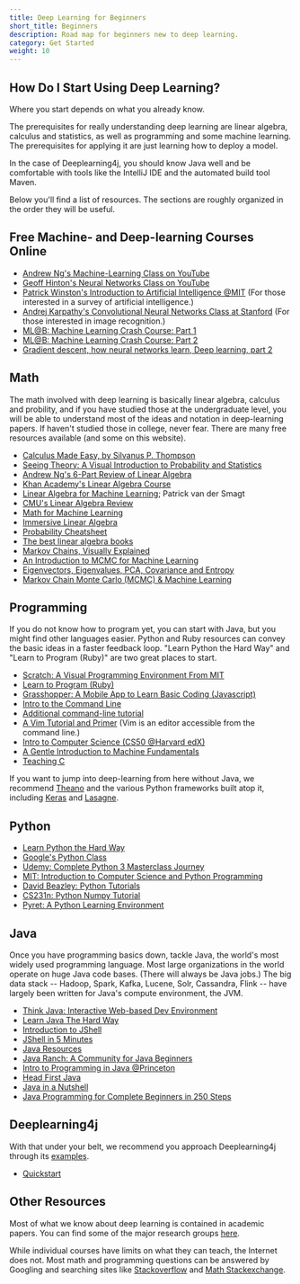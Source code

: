 ```yaml
---
title: Deep Learning for Beginners
short_title: Beginners
description: Road map for beginners new to deep learning.
category: Get Started
weight: 10
---
```


## How Do I Start Using Deep Learning?

Where you start depends on what you already know. 

The prerequisites for really understanding deep learning are linear algebra, calculus and statistics, as well as programming and some machine learning. The prerequisites for applying it are just learning how to deploy a model. 

In the case of Deeplearning4j, you should know Java well and be comfortable with tools like the IntelliJ IDE and the automated build tool Maven. 

Below you'll find a list of resources. The sections are roughly organized in the order they will be useful. 

## Free Machine- and Deep-learning Courses Online

* [Andrew Ng's Machine-Learning Class on YouTube](https://www.youtube.com/watch?v=qeHZOdmJvFU) 
* [Geoff Hinton's Neural Networks Class on YouTube](https://youtu.be/2fRnHVVLf1Y) 
* [Patrick Winston's Introduction to Artificial Intelligence @MIT](http://ocw.mit.edu/courses/electrical-engineering-and-computer-science/6-034-artificial-intelligence-fall-2010/) (For those interested in a survey of artificial intelligence.)
* [Andrej Karpathy's Convolutional Neural Networks Class at Stanford](http://cs231n.github.io) (For those interested in image recognition.)
* [ML@B: Machine Learning Crash Course: Part 1](https://ml.berkeley.edu/blog/2016/11/06/tutorial-1/)
* [ML@B: Machine Learning Crash Course: Part 2](https://ml.berkeley.edu/blog/2016/12/24/tutorial-2/)
* [Gradient descent, how neural networks learn, Deep learning, part 2](https://www.youtube.com/watch?v=IHZwWFHWa-w&feature=youtu.be)

## Math

The math involved with deep learning is basically linear algebra, calculus and probility, and if you have studied those at the undergraduate level, you will be able to understand most of the ideas and notation in deep-learning papers. If haven't studied those in college, never fear. There are many free resources available (and some on this website).

* [Calculus Made Easy, by Silvanus P. Thompson](http://www.gutenberg.org/ebooks/33283?msg=welcome_stranger)
* [Seeing Theory: A Visual Introduction to Probability and Statistics](http://students.brown.edu/seeing-theory/)
* [Andrew Ng's 6-Part Review of Linear Algebra](https://www.youtube.com/playlist?list=PLnnr1O8OWc6boN4WHeuisJWmeQHH9D_Vg)
* [Khan Academy's Linear Algebra Course](https://www.khanacademy.org/math/linear-algebra)
* [Linear Algebra for Machine Learning](https://www.youtube.com/watch?v=ZumgfOei0Ak); Patrick van der Smagt
* [CMU's Linear Algebra Review](http://www.cs.cmu.edu/~zkolter/course/linalg/outline.html)
* [Math for Machine Learning](https://www.umiacs.umd.edu/~hal/courses/2013S_ML/math4ml.pdf)
* [Immersive Linear Algebra](http://immersivemath.com/ila/learnmore.html)
* [Probability Cheatsheet](https://static1.squarespace.com/static/54bf3241e4b0f0d81bf7ff36/t/55e9494fe4b011aed10e48e5/1441352015658/probability_cheatsheet.pdf)
* [The best linear algebra books](https://begriffs.com/posts/2016-07-24-best-linear-algebra-books.html)
* [Markov Chains, Visually Explained](http://setosa.io/ev/markov-chains/)
* [An Introduction to MCMC for Machine Learning](http://citeseerx.ist.psu.edu/viewdoc/download?doi=10.1.1.13.7133&rep=rep1&type=pdf)
* [Eigenvectors, Eigenvalues, PCA, Covariance and Entropy](https://skymind.ai/wiki/eigenvector)
* [Markov Chain Monte Carlo (MCMC) & Machine Learning](https://skymind.ai/wiki/markov-chain-monte-carlo)

## Programming

If you do not know how to program yet, you can start with Java, but you might find other languages easier. Python and Ruby resources can convey the basic ideas in a faster feedback loop. "Learn Python the Hard Way" and "Learn to Program (Ruby)" are two great places to start. 

* [Scratch: A Visual Programming Environment From MIT](https://scratch.mit.edu/)
* [Learn to Program (Ruby)](https://pine.fm/LearnToProgram/)
* [Grasshopper: A Mobile App to Learn Basic Coding (Javascript)](https://grasshopper.codes/)
* [Intro to the Command Line](http://cli.learncodethehardway.org/book/)
* [Additional command-line tutorial](http://www.learnenough.com/command-line)
* [A Vim Tutorial and Primer](https://danielmiessler.com/study/vim/) (Vim is an editor accessible from the command line.)
* [Intro to Computer Science (CS50 @Harvard edX)](https://www.edx.org/course/introduction-computer-science-harvardx-cs50x)
* [A Gentle Introduction to Machine Fundamentals](https://marijnhaverbeke.nl/turtle/)
* [Teaching C](https://blog.regehr.org/archives/1393)

If you want to jump into deep-learning from here without Java, we recommend [Theano](http://deeplearning.net/) and the various Python frameworks built atop it, including [Keras](https://github.com/fchollet/keras) and [Lasagne](https://github.com/Lasagne/Lasagne).

## Python

* [Learn Python the Hard Way](http://learnpythonthehardway.org/)
* [Google's Python Class](https://developers.google.com/edu/python/)
* [Udemy: Complete Python 3 Masterclass Journey](https://www.udemy.com/complete-python-3-masterclass-journey/)
* [MIT: Introduction to Computer Science and Python Programming](https://ocw.mit.edu/courses/electrical-engineering-and-computer-science/6-0001-introduction-to-computer-science-and-programming-in-python-fall-2016/) 
* [David Beazley: Python Tutorials](http://www.dabeaz.com/tutorials.html)
* [CS231n: Python Numpy Tutorial](http://cs231n.github.io/python-numpy-tutorial/)
* [Pyret: A Python Learning Environment](https://www.pyret.org/)

## Java

Once you have programming basics down, tackle Java, the world's most widely used programming language. Most large organizations in the world operate on huge Java code bases. (There will always be Java jobs.) The big data stack -- Hadoop, Spark, Kafka, Lucene, Solr, Cassandra, Flink -- have largely been written for Java's compute environment, the JVM.

* [Think Java: Interactive Web-based Dev Environment](https://books.trinket.io/thinkjava/)
* [Learn Java The Hard Way](https://learnjavathehardway.org/)
* [Introduction to JShell](https://docs.oracle.com/javase/10/jshell/introduction-jshell.htm#JSHEL-GUID-630F27C8-1195-4989-9F6B-2C51D46F52C8)
* [JShell in 5 Minutes](https://dzone.com/articles/jshell-in-five-minutes)
* [Java Resources](http://wiht.link/java-resources)
* [Java Ranch: A Community for Java Beginners](http://javaranch.com/)
* [Intro to Programming in Java @Princeton](http://introcs.cs.princeton.edu/java/home/)
* [Head First Java](http://www.amazon.com/gp/product/0596009208)
* [Java in a Nutshell](http://www.amazon.com/gp/product/1449370829)
* [Java Programming for Complete Beginners in 250 Steps](https://www.udemy.com/java-tutorial/)

## Deeplearning4j

With that under your belt, we recommend you approach Deeplearning4j through its [examples](https://github.com/eclipse/deeplearning4j-examples). 

* [Quickstart](./deeplearning4j-quickstart) 

## Other Resources

Most of what we know about deep learning is contained in academic papers. You can find some of the major research groups [here](https://skymind.ai/wiki/machine-learning-research-groups-labs).

While individual courses have limits on what they can teach, the Internet does not. Most math and programming questions can be answered by Googling and searching sites like [Stackoverflow](http://stackoverflow.com) and [Math Stackexchange](https://math.stackexchange.com/).
